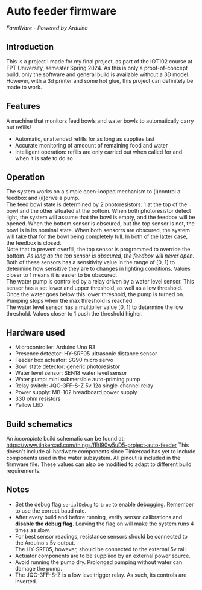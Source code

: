 # Auto feeder firmware
*FarmWare - Powered by Arduino*

## Introduction
This is a project I made for my final project, as part of the IOT102 course at FPT University, semester Spring 2024.
As this is only a proof-of-concept build, only the software and general build is available without a 3D model.
However, with a 3d printer and some hot glue, this project can definitely be made to work.

## Features
A machine that monitors feed bowls and water bowls to automatically carry out refills!
- Automatic, unattended refills for as long as supplies last
- Accurate monitoring of amoount of remaining food and water
- Intelligent operation: refills are only carried out when called for and when it is safe to do so

## Operation
The system works on a simple open-looped mechanism to (i)control a feedbox and (ii)drive a pump. <br>
The feed bowl state is determined by 2 photoresistors: 1 at the top of the bowl and the other situated at the bottom. When both photoresistor detect light, the system will assume that the bowl is empty, and the feedbox will be opened. When the bottom sensor is obscured, but the top sensor is not, the bowl is in its nominal state. When both sensorrs are obscured, the system will take that for the bowl being completely full. In both of the latter case, the feedbox is closed.<br>
Note that to prevent overfill, the top sensor is programmed to override the bottom. *As long as the top sensor is obscured, the feedbox will never open.*<br>
Both of these sensors has a sensitivity value in the range of [0, 1] to determine how sensitive they are to changes in lighting conditions. Values closer to 1 means it is easier to be obscured.<br>
The water pump is controlled by a relay driven by a water level sensor. This sensor has a set lower and upper threshold, as well as a low threshold. Once the water goes below this lower threshold, the pump is turned on. Pumping stops when the max threshold is reached.<br>
The water level sensor has a multiplier value [0, 1] to determine the low threshold. Values closer to 1 push the threshold higher.

## Hardware used
- Microcontroller: Arduino Uno R3
- Presence detector: HY-SRF05 ultrasonic distance sensor
- Feeder box actuator: SG90 micro servo
- Bowl state detector: generic photoresistor
- Water level sensor: SEN18 water level sensor
- Water pump: mini submersible auto-priming pump
- Relay switch: JQC-3FF-S-Z 5v 12a single-channel relay
- Power supply: MB-102 breadboard power supply
- 330 ohm resistors
- Yellow LED

## Build schematics
An *incomplete* build schematic can be found at: https://www.tinkercad.com/things/fEtl90w5uD5-project-auto-feeder
This doesn't include all hardware components since Tinkercad has yet to include components used in the water subsystem.
All pinout is included in the firmware file. These values can also be modified to adapt to different build requirements.

## Notes
- Set the debug flag `serialDebug` to `true` to enable debugging. Remember to use the correct baud rate.
- After every build and before running, verify sensor calibrations and **disable the debug flag**. Leaving the flag on will make the system runs 4 times as slow.
- For best sensor readings, resistance sensors should be connected to the Arduino's 5v output. <br>The HY-SRF05, however, should be connected to the external 5v rail.
- Actuator components are to be suppliied by an external power source.
- Avoid running the pump dry. Prolonged pumping without water can damage the pump.
- The JQC-3FF-S-Z is a low leveltrigger relay. As such, its controls are inverted.
